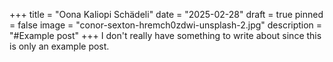 +++
title = "Oona Kaliopi Schädeli"
date = "2025-02-28"
draft = true
pinned = false
image = "conor-sexton-hremch0zdwi-unsplash-2.jpg"
description = "#Example post"
+++
I don't really have something to write about since this is only an example post.